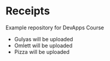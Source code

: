 # Receipts
Example repository for DevApps Course

- Gulyas will be uploaded
- Omlett will be uploaded
- Pizza will be uploaded
